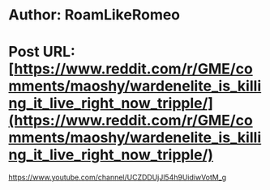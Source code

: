 # Author: RoamLikeRomeo
# Post URL: [https://www.reddit.com/r/GME/comments/maoshy/wardenelite_is_killing_it_live_right_now_tripple/](https://www.reddit.com/r/GME/comments/maoshy/wardenelite_is_killing_it_live_right_now_tripple/)


https://www.youtube.com/channel/UCZDDUjJl54h9UidiwVotM_g